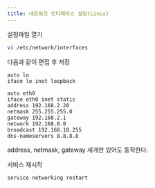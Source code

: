 ```yaml
---
title: 네트워크 인터페이스 설정(Linux)
---
```

설정파일 열기

```bash
vi /etc/network/interfaces
```

다음과 같이 편집 후 저장
```
auto lo
iface lo inet loopback

auto eth0
iface eth0 inet static
address 192.168.2.20
netmask 255.255.255.0
gateway 192.168.2.1
network 192.168.0.0
broadcast 192.168.10.255
dns-nameservers 8.8.8.8
```
address, netmask, gateway 세개만 있어도 동작한다.

서비스 재시작
```bash
service networking restart
```